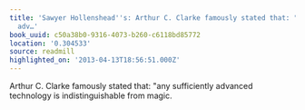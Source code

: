 ```yaml
---
title: 'Sawyer Hollenshead''s: Arthur C. Clarke famously stated that: "any sufficiently
  adv…'
book_uuid: c50a38b0-9316-4073-b260-c6118bd85772
location: '0.304533'
source: readmill
highlighted_on: '2013-04-13T18:56:51.000Z'
---
```


Arthur C. Clarke famously stated that: "any sufficiently advanced technology is indistinguishable from magic.